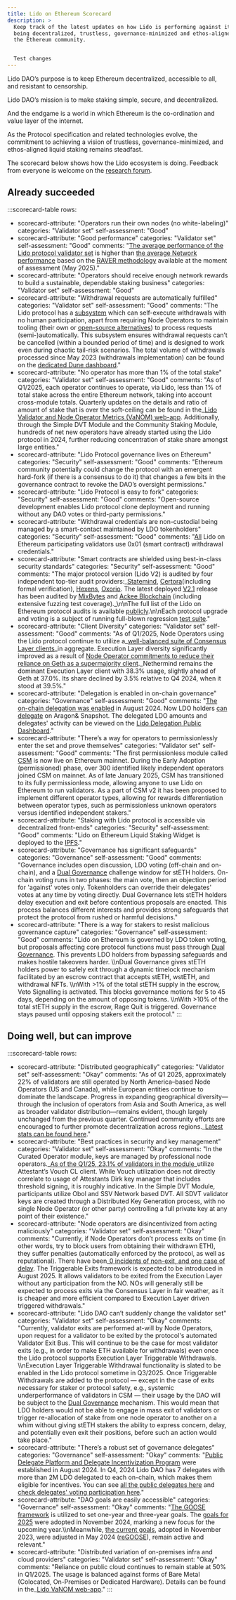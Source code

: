 ```yaml
---
title: Lido on Ethereum Scorecard
description: >
  Keep track of the latest updates on how Lido is performing against its goal of
  being decentralized, trustless, governance-minimized and ethos-aligned with
  the Ethereum community.


  Test changes
---
```

Lido DAO’s purpose is to keep Ethereum decentralized, accessible to all, and resistant to censorship.

Lido DAO’s mission is to make staking simple, secure, and decentralized.

And the endgame is a world in which Ethereum is the co-ordination and value layer of the internet.

As the Protocol specification and related technologies evolve, the commitment to achieving a vision of trustless, governance-minimized, and ethos-aligned liquid staking remains steadfast.

The scorecard below shows how the Lido ecosystem is doing. Feedback from everyone is welcome on the [research forum](https://{{research}}/).

## Already succeeded

:::scorecard-table
rows:
  - scorecard-attribute: "Operators run their own nodes (no white-labeling)"
    categories: "Validator set"
    self-assessment: "Good"
  - scorecard-attribute: "Good performance"
    categories: "Validator set"
    self-assessment: "Good"
    comments: "[The average performance of the Lido protocol validator set](https://explorer.rated.network/o/Lido?timeWindow=30d) is higher than [the average Network performance](https://explorer.rated.network/?timeWindow=30d) based on the [RAVER methodology](https://docs.rated.network/documentation/methodologies/ethereum/rated-effectiveness-rating/rated-effectiveness-rating) available at the moment of assessment (May 2025)."
  - scorecard-attribute: "Operators should receive enough network rewards to build a sustainable, dependable staking business"
    categories: "Validator set"
    self-assessment: "Good"
  - scorecard-attribute: "Withdrawal requests are automatically fulfilled"
    categories: "Validator set"
    self-assessment: "Good"
    comments: "The Lido protocol has a [subsystem](https://{{ethereum_docs}}/contracts/withdrawal-queue-erc721/#what-is-withdrawalqueueerc721) which can self-execute withdrawals with no human participation, apart from requiring Node Operators to maintain tooling (their own or [open-source alternatives](https://github.com/lidofinance/validator-ejector/)) to process requests (semi-)automatically. This subsystem ensures withdrawal requests can’t be cancelled (within a bounded period of time) and is designed to work even during chaotic tail-risk scenarios. The total volume of withdrawals processed since May 2023 (withdrawals implementation) can be found on the [dedicated Dune dashboard](https://dune.com/embeds/2475364/4072036)."
  - scorecard-attribute: "No operator has more than 1% of the total stake"
    categories: "Validator set"
    self-assessment: "Good"
    comments: "As of Q1/2025, each operator continues to operate, via Lido, less than 1% of total stake across the entire Ethereum network, taking into account cross-module totals. Quarterly updates on the details and ratio of amount of stake that is over the soft-ceiling can be found in the\_[Lido Validator and Node Operator Metrics (VaNOM) web-app](https://app.hex.tech/8dedcd99-17f4-49d8-944e-4857a355b90a/app/3f7d6967-3ef6-4e69-8f7b-d02d903f045b/latest). Additionally, through the Simple DVT Module and the Community Staking Module, hundreds of net new operators have already started using the Lido protocol in 2024, further reducing concentration of stake share amongst large entities."
  - scorecard-attribute: "Lido Protocol governance lives on Ethereum"
    categories: "Security"
    self-assessment: "Good"
    comments: "Ethereum community  potentially could change  the protocol with an emergent hard-fork (if there is a consensus to do it) that changes a few bits in the governance contract to revoke the DAO’s oversight permissions."
  - scorecard-attribute: "Lido Protocol is easy to fork"
    categories: "Security"
    self-assessment: "Good"
    comments: "Open-source development enables Lido protocol clone deployment and running without any DAO votes or third-party permissions."
  - scorecard-attribute: "Withdrawal credentials are non-custodial being managed by a smart-contact maintained by LDO tokenholders"
    categories: "Security"
    self-assessment: "Good"
    comments: "[All](https://x.com/LidoFinance/status/1646977448410480643) Lido on Ethereum participating validators use 0x01 (smart contract) withdrawal credentials."
  - scorecard-attribute: "Smart contracts are shielded using best-in-class security standards"
    categories: "Security"
    self-assessment: "Good"
    comments: "The major protocol version (Lido V2) is audited by four independent top-tier audit providers:\_[Statemind](https://github.com/lidofinance/audits/#04-2023-statemind-lido-v2-audit), [Certora](https://github.com/lidofinance/audits/#04-2023-certora-lido-v2-audit)(including formal verification), [Hexens](https://github.com/lidofinance/audits/#04-2023-hexens-lido-v2-smart-contract-audit), [Oxorio](https://github.com/lidofinance/audits/?tab=readme-ov-file#05-2023-oxorio-lido-v2-on-chain-audit). The latest deployed [V2.1](https://github.com/lidofinance/core/releases/tag/v2.1.0) release has been audited by [MixBytes](https://github.com/lidofinance/audits/blob/main/MixBytes%20Lido%20CSM%20Security%20Audit%20Report%2010-24.pdf) and [Ackee Blockchain](https://github.com/lidofinance/audits/blob/main/Ackee%20Blockchain%20Lido%20Staking%20Router%20v2%20Report%2010-24.pdf) (including extensive fuzzing test coverage).\_\n\nThe full list of the Lido on Ethereum protocol audits is available [publicly](https://{{ethereum_docs}}/security/audits/#lido-on-ethereum).\n\nEach protocol upgrade and voting is a subject of running full-blown regression [test suite](https://github.com/lidofinance/scripts/tree/master/tests)."
  - scorecard-attribute: "Client Diversity"
    categories: "Validator set"
    self-assessment: "Good"
    comments: "As of Q1/2025, Node Operators using the Lido protocol continue to utilize a\_[well-balanced suite of Consensus Layer clients](https://app.hex.tech/8dedcd99-17f4-49d8-944e-4857a355b90a/app/3f7d6967-3ef6-4e69-8f7b-d02d903f045b/latest?tab=client-diversity)\_in aggregate. Execution Layer diversity significantly improved as a result of [Node Operator commitments to reduce their reliance on Geth as a supermajority client](https://{{research}}/t/ethereum-node-operator-el-diversity-improvement-commitments/6459).\_Nethermind remains the dominant Execution Layer client with 38.3% usage, slightly ahead of Geth at 37.0%. Its share declined by 3.5% relative to Q4 2024, when it stood at 39.5%."
  - scorecard-attribute: "Delegation is enabled in on-chain governance"
    categories: "Governance"
    self-assessment: "Good"
    comments: "[The on-chain delegation was enabled](https://{{vote}}/vote/178) in August 2024. Now LDO holders [can delegate](https://{{vote}}/delegation) on Aragon& Snapshot. The delegated LDO amounts and delegates' activity can be viewed on the [Lido Delegation Public Dashboard](https://dune.com/lido/lido-delegations)."
  - scorecard-attribute: "There’s a way for operators to permissionlessly enter the set and prove themselves"
    categories: "Validator set"
    self-assessment: "Good"
    comments: "The first permissionless module called [CSM](https://{{operatorportal}}/modules/community-staking-module) is now live on Ethereum mainnet. During the Early Adoption (permissioned) phase, over 300 identified likely independent operators joined CSM on mainnet. As of late January 2025, CSM has transitioned to its fully permissionless mode, allowing anyone to use Lido on Ethereum to run validators. As a part of CSM v2 it has been proposed to implement different operator types, allowing for rewards differentiation between operator types, such as permissionless unknown operators versus identified independent stakers."
  - scorecard-attribute: "Staking with Lido protocol is accessible via decentralized front-ends"
    categories: "Security"
    self-assessment: "Good"
    comments: "Lido on Ethereum Liquid Staking Widget is deployed to the [IPFS](https://{{ethereum_docs}}/ipfs/apps-list/)."
  - scorecard-attribute: "Governance has significant safeguards"
    categories: "Governance"
    self-assessment: "Good"
    comments: "Governance includes open discussion, LDO voting (off-chain and on-chain), and a [Dual Governance](https://dg.{{landing}}/) challenge window for stETH holders. On-chain voting runs in two phases: the main vote, then an objection period for 'against' votes only. Tokenholders can override their delegates' votes at any time by voting directly. Dual Governance lets stETH holders delay execution and exit before contentious proposals are enacted. This process balances different interests and provides strong safeguards that protect the protocol from rushed or harmful decisions."
  - scorecard-attribute: "There is a way for stakers to resist malicious governance capture"
    categories: "Governance"
    self-assessment: "Good"
    comments: "Lido on Ethereum is governed by LDO token voting, but proposals affecting core protocol functions must pass through [Dual Governance](https://dg.{{landing}}/). This prevents LDO holders from bypassing safeguards and makes hostile takeovers harder. \\\nDual Governance gives stETH holders power to safely exit through a dynamic timelock mechanism facilitated by an escrow contract that accepts stETH, wstETH, and withdrawal NFTs. \\\nWith >1% of the total stETH supply in the escrow, Veto Signalling is activated. This blocks governance motions for 5 to 45 days, depending on the amount of opposing tokens. \\\nWith >10% of the total stETH supply in the escrow, Rage Quit is triggered. Governance stays paused until opposing stakers exit the protocol."
:::

## Doing well, but can improve

:::scorecard-table
rows:
  - scorecard-attribute: "Distributed geographically"
    categories: "Validator set"
    self-assessment: "Okay"
    comments: "As of Q1 2025, approximately 22% of validators are still operated by North America–based Node Operators (US and Canada), while European entities continue to dominate the landscape. Progress in expanding geographical diversity—through the inclusion of operators from Asia and South America, as well as broader validator distribution—remains evident, though largely unchanged from the previous quarter. Continued community efforts are encouraged to further promote decentralization across regions.\_[Latest stats can be found here](https://app.hex.tech/8dedcd99-17f4-49d8-944e-4857a355b90a/app/3f7d6967-3ef6-4e69-8f7b-d02d903f045b/latest?selectedStaticCellId=be392244-4d90-4212-9492-d07ded405735)."
  - scorecard-attribute: "Best practices in security and key management"
    categories: "Validator set"
    self-assessment: "Okay"
    comments: "In the Curated Operator module, keys are managed by professional node operators.\_[As of the Q1/25, 23.1% of validators in the module](https://app.hex.tech/8dedcd99-17f4-49d8-944e-4857a355b90a/app/3f7d6967-3ef6-4e69-8f7b-d02d903f045b/latest)\_utilize Attestant’s Vouch CL client. While Vouch utilization does not directly correlate to usage of Attestants Dirk key manager that includes threshold signing, it is roughly indicative. In the Simple DVT Module, participants utilize Obol and SSV Network based DVT. All SDVT validator keys are created through a Distributed Key Generation process, with no single Node Operator (or other party) controlling a full private key at any point of their existence."
  - scorecard-attribute: "Node operators are disincentivized from acting maliciously"
    categories: "Validator set"
    self-assessment: "Okay"
    comments: "Currently, if Node Operators don’t process exits on time (in other words, try to block users from obtaining their withdrawn ETH), they suffer penalties (automatically enforced by the protocol, as well as reputational). There have been\_[0 incidents of non-exit, and one case of delay](https://dune.com/lido/lido-node-operator-withdrawals). The Triggerable Exits framework is expected to be introduced in August 2025. It allows validators to be exited from the Execution Layer without any participation from the NO. NOs will generally still be expected to process exits via the Consensus Layer in fair weather, as it is cheaper and more efficient compared to Execution Layer driven triggered withdrawals."
  - scorecard-attribute: "Lido DAO can’t suddenly change the validator set"
    categories: "Validator set"
    self-assessment: "Okay"
    comments: "Currently, validator exits are performed at-will by Node Operators, upon request for a validator to be exited by the protocol's automated Validator Exit Bus. This will continue to be the case for most validator exits (e.g., in order to make ETH available for withdrawals) even once the Lido protocol supports Execution Layer Triggerable Withdrawals. \\\nExecution Layer Triggerable Withdrawal functionality is slated to be enabled in the Lido protocol sometime in Q3/2025. Once Triggerable Withdrawals are added to the protocol — except in the case of exits necessary for staker or protocol safety, e.g., systemic underperformance of validators in CSM — their usage by the DAO will be subject to the [Dual Governance](https://dg.{{landing}}/) mechanism. This would mean that LDO holders would not be able to engage in mass exit of validators or trigger re-allocation of stake from one node operator to another on a whim without giving stETH stakers the ability to express concern, delay, and potentially even exit their positions, before such an action would take place."
  - scorecard-attribute: "There’s a robust set of governance delegates"
    categories: "Governance"
    self-assessment: "Okay"
    comments: "[Public Delegate Platform and Delegate Incentivization Program](https://snapshot.box/#/s:lido-snapshot.eth/proposal/0xa502cf80451192672313911ce558e74799626da3b3b66130e21c6cd19707e584) were established in August 2024. In Q4, 2024 Lido DAO has 7 delegates with more than 2M LDO delegated to each on-chain, which makes them eligible for incentives. You can see [all the public delegates here](https://{{vote}}/delegation) and [check delegates' voting participation here](https://dune.com/lido/lido-delegations)."
  - scorecard-attribute: "DAO goals are easily accessible"
    categories: "Governance"
    self-assessment: "Okay"
    comments: "[The GOOSE framework](https://snapshot.box/#/s:lido-snapshot.eth/proposal/0x58bbc5d540e46081043ef29d4d1ee56b7df4dc1b0369aa78e0c15a2403549353) is utilized to set one-year and three-year goals. The [goals for 2025](https://snapshot.box/#/s:lido-snapshot.eth/proposal/0xeedef9fea3d782f192410768cabaf6974da40ef36e1d22c7f8fff5fd4cfc7a59) were adopted in November 2024, marking a new focus for the upcoming year.\\\nMeanwhile, [the current goals](https://snapshot.box/#/s:lido-snapshot.eth/proposal/0x0fa423280ce2bcc2596901d81322716ad440c7581658030a7d21784c2661d81c), adopted in November 2023, were adjusted in May 2024 ([reGOOSE](https://snapshot.box/#/s:lido-snapshot.eth/proposal/0x300523518b08f20c585751c0a720ef3ec53698d4e5062154d285b15cb062f96c)), remain active and relevant."
  - scorecard-attribute: "Distributed variation of on-premises infra and cloud providers"
    categories: "Validator set"
    self-assessment: "Okay"
    comments: "Reliance on public cloud continues to remain stable at 50% in Q1/2025. The usage is balanced against forms of Bare Metal (Colocated, On-Premises or Dedicated Hardware). Details can be found in the\_[Lido VaNOM web-app](https://app.hex.tech/8dedcd99-17f4-49d8-944e-4857a355b90a/app/3f7d6967-3ef6-4e69-8f7b-d02d903f045b/latest?selectedStaticCellId=fd91537b-e4b5-42b6-813d-6ec0ff957cd3)."
:::

